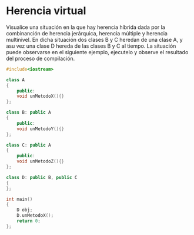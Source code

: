 # Herencia virtual

Visualice una situación en la que hay herencia híbrida dada por la combinanción de herencia jerárquica, herencia múltiple y herencia multinivel. En dicha situación dos clases B y C heredan de una clase A, y asu vez una clase D hereda de las clases B y C al tiempo. La situación puede observarse en el siguiente ejemplo, ejecutelo y observe el resultado del proceso de compilación.

```C++ runnable
#include<iostream>

class A
{
    public:
    void unMetodoX(){}
};

class B: public A  
{
    public:
    void unMetodoY(){}
};

class C: public A
{
    public:
    void unMetodoZ(){}
};

class D: public B, public C
{
};

int main()
{
    D obj;
    D.unMetodoX();
    return 0;
};
```
